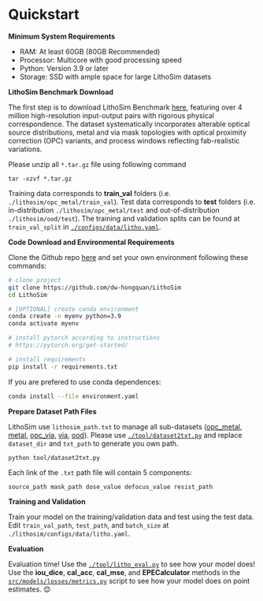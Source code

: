 # Quickstart

**Minimum System Requirements**
- RAM: At least 60GB (80GB Recommended)
- Processor: Multicore with good processing speed
- Python: Version 3.9 or later
- Storage: SSD with ample space for large LithoSim datasets

**LithoSim Benchmark Download**

The first step is to download LithoSim Benchmark [here](https://huggingface.co/datasets/grandiflorum/LithoSim), featuring over 4 million high-resolution input-output pairs with rigorous physical correspondence. The dataset systematically incorporates alterable optical source distributions, metal and via mask topologies with optical proximity correction (OPC) variants, and process windows reflecting fab-realistic variations.

Please unzip all ```*.tar.gz``` file using following command
```
tar -xzvf *.tar.gz
```

Training data corresponds to **train_val** folders (i.e. ```./lithosim/opc_metal/train_val```). Test data corresponds to **test** folders (i.e. in-distribution ```./lithosim/opc_metal/test``` and out-of-distribution ```./lithosim/ood/test```). The training and validation splits can be found at ```train_val_split``` in [```./configs/data/litho.yaml```](https://github.com/dw-hongquan/LithoSim/blob/main/configs/data/litho.yaml).

**Code Download and Environmental Requirements**

Clone the Github repo [here](https://github.com/dw-hongquan/LithoSim) and set your own environment following these commands:

```bash
# clone project
git clone https://github.com/dw-hongquan/LithoSim
cd LithoSim

# [OPTIONAL] create conda environment
conda create -n myenv python=3.9
conda activate myenv

# install pytorch according to instructions
# https://pytorch.org/get-started/

# install requirements
pip install -r requirements.txt
```

If you are prefered to use conda dependences:
```bash
conda install --file environment.yaml
```

**Prepare Dataset Path Files**

LithoSim use ```lithosim_path.txt``` to manage all sub-datasets ([opc_metal](https://huggingface.co/datasets/grandiflorum/LithoSim/viewer/opc_metal), [metal](https://huggingface.co/datasets/grandiflorum/LithoSim/viewer/metal), [opc_via](https://huggingface.co/datasets/grandiflorum/LithoSim/viewer/opc_via), [via](https://huggingface.co/datasets/grandiflorum/LithoSim/viewer/via), [ood](https://huggingface.co/datasets/grandiflorum/LithoSim/viewer/ood)). Please use [```./tool/dataset2txt.py```](https://github.com/dw-hongquan/LithoSim/blob/main/tool/dataset2txt.py) and replace ```dataset_dir``` and ```txt_path``` to generate you own path.

```bash
python tool/dataset2txt.py
```

Each link of the ```.txt``` path file will contain 5 components:

```
source_path mask_path dose_value defocus_value resist_path
```

**Training and Validation**

Train your model on the training/validation data and test using the test data. Edit ```train_val_path```, ```test_path```, and ```batch_size``` at ```./lithosim/configs/data/litho.yaml```.

**Evaluation**

Evaluation time! Use the [`./tool/litho_eval.py`](https://github.com/dw-hongquan/LithoSim/blob/main/tool/litho_eval.py) to see how your model does! Use the **iou_dice**, **cal_acc**, **cal_mse**, and **EPECalculator** methods in the [`src/models/losses/metrics.py`](https://github.com/dw-hongquan/LithoSim/blob/main/src/models/losses/metrics.py) script to see how your model does on point estimates. 😊